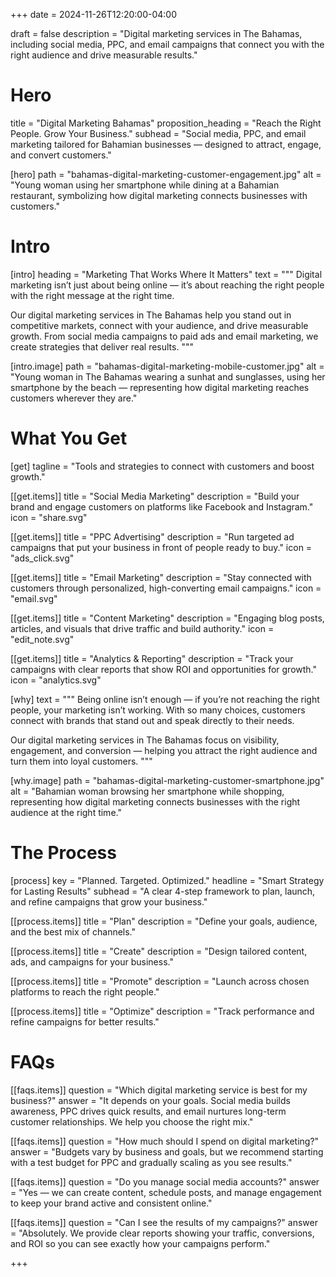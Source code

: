 +++
date = 2024-11-26T12:20:00-04:00

draft = false
description = "Digital marketing services in The Bahamas, including social media, PPC, and email campaigns that connect you with the right audience and drive measurable results."

# Hero
title = "Digital Marketing Bahamas"
proposition_heading = "Reach the Right People. Grow Your Business."
subhead = "Social media, PPC, and email marketing tailored for Bahamian businesses — designed to attract, engage, and convert customers."

[hero]
path = "bahamas-digital-marketing-customer-engagement.jpg"
alt = "Young woman using her smartphone while dining at a Bahamian restaurant, symbolizing how digital marketing connects businesses with customers."

# Intro
[intro]
heading = "Marketing That Works Where It Matters"
text = """
Digital marketing isn’t just about being online — it’s about reaching the right people with the right message at the right time.

Our digital marketing services in The Bahamas help you stand out in competitive markets, connect with your audience, and drive measurable growth. From social media campaigns to paid ads and email marketing, we create strategies that deliver real results.
"""

[intro.image]
path = "bahamas-digital-marketing-mobile-customer.jpg"
alt = "Young woman in The Bahamas wearing a sunhat and sunglasses, using her smartphone by the beach — representing how digital marketing reaches customers wherever they are."

# What You Get
[get]
tagline = "Tools and strategies to connect with customers and boost growth."

[[get.items]]
title = "Social Media Marketing"
description = "Build your brand and engage customers on platforms like Facebook and Instagram."
icon = "share.svg"

[[get.items]]
title = "PPC Advertising"
description = "Run targeted ad campaigns that put your business in front of people ready to buy."
icon = "ads_click.svg"

[[get.items]]
title = "Email Marketing"
description = "Stay connected with customers through personalized, high-converting email campaigns."
icon = "email.svg"

[[get.items]]
title = "Content Marketing"
description = "Engaging blog posts, articles, and visuals that drive traffic and build authority."
icon = "edit_note.svg"

[[get.items]]
title = "Analytics & Reporting"
description = "Track your campaigns with clear reports that show ROI and opportunities for growth."
icon = "analytics.svg"

[why]
text = """
Being online isn’t enough — if you’re not reaching the right people, your marketing isn’t working. With so many choices, customers connect with brands that stand out and speak directly to their needs.  

Our digital marketing services in The Bahamas focus on visibility, engagement, and conversion — helping you attract the right audience and turn them into loyal customers.
"""

[why.image]
path = "bahamas-digital-marketing-customer-smartphone.jpg"
alt = "Bahamian woman browsing her smartphone while shopping, representing how digital marketing connects businesses with the right audience at the right time."

# The Process
[process]
key = "Planned. Targeted. Optimized."
headline = "Smart Strategy for Lasting Results"
subhead = "A clear 4-step framework to plan, launch, and refine campaigns that grow your business."


[[process.items]]
title = "Plan"
description = "Define your goals, audience, and the best mix of channels."

[[process.items]]
title = "Create"
description = "Design tailored content, ads, and campaigns for your business."

[[process.items]]
title = "Promote"
description = "Launch across chosen platforms to reach the right people."

[[process.items]]
title = "Optimize"
description = "Track performance and refine campaigns for better results."


# FAQs
[[faqs.items]]
question = "Which digital marketing service is best for my business?"
answer = "It depends on your goals. Social media builds awareness, PPC drives quick results, and email nurtures long-term customer relationships. We help you choose the right mix."

[[faqs.items]]
question = "How much should I spend on digital marketing?"
answer = "Budgets vary by business and goals, but we recommend starting with a test budget for PPC and gradually scaling as you see results."

[[faqs.items]]
question = "Do you manage social media accounts?"
answer = "Yes — we can create content, schedule posts, and manage engagement to keep your brand active and consistent online."

[[faqs.items]]
question = "Can I see the results of my campaigns?"
answer = "Absolutely. We provide clear reports showing your traffic, conversions, and ROI so you can see exactly how your campaigns perform."

+++